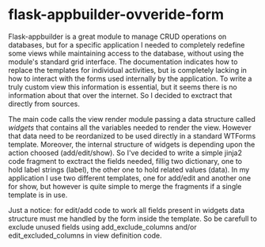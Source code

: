 # flask-appbuilder-ovveride-form

Flask-appbuilder is a great module to manage CRUD operations on databases, but for a specific application I needed to completely redefine some views while maintaining access to the database, without using the module's standard grid interface.
The documentation indicates how to replace the templates for individual activities, but is completely lacking in how to interact with the forms used internally by the application.
To write a truly custom view this information is essential, but it seems there is no information about that over the internet. So I decided to exctract that directly from sources.

The main code calls the view render module passing a data structure called *widgets* that contains all the variables needed to render the view. However that data need to be reordanized to be used directly in a standard WTForms template. Moreover, the internal structure of widgets is depending upon the action choosed (add/edit/show).
So I've decided to write a simple jinja2 code fragment to exctract the fields needed, fillig two dictionary, one to hold label strings (label), the other one to hold related values (data).
In my application I use two different templates, one for add/edit and another one for show, but however is quite simple to merge the fragments if a single template is in use.

Just a notice: for edit/add code to work all fields present in widgets data structure must me handled by the form inside the template. So be carefull to exclude unused fields using add_exclude_columns and/or edit_excluded_columns in view definition code.
